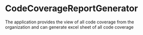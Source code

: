 # CodeCoverageReportGenerator
The application provides the view of all code coverage from the organization and can generate excel sheet of all code coverage
